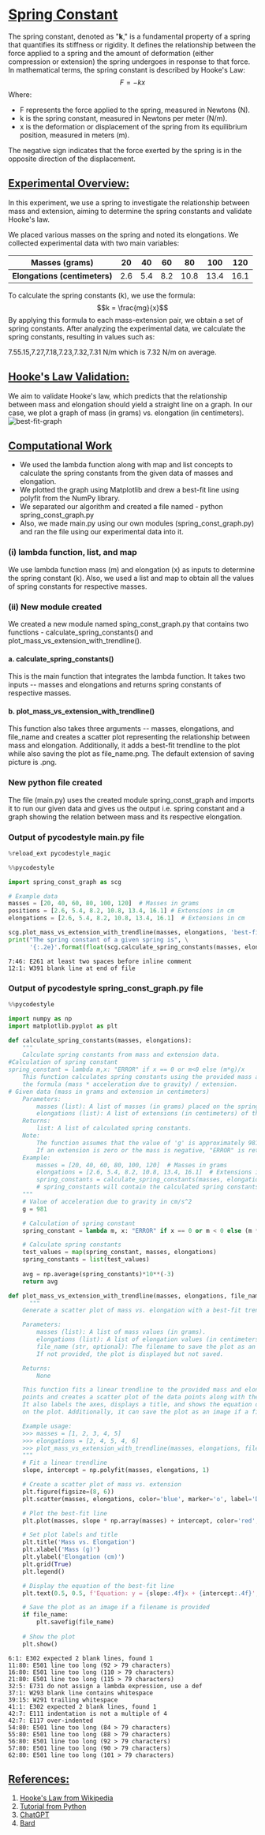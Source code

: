 # <ins>**Spring Constant**</ins>
The spring constant, denoted as "**k**," is a fundamental property of a spring that quantifies its stiffness or rigidity. It defines the relationship between the force applied to a spring and the amount of deformation (either compression or extension) the spring undergoes in response to that force. In mathematical terms, the spring constant is described by Hooke's Law:
$$F = -kx$$
Where:
- F represents the force applied to the spring, measured in Newtons (N).
- k is the spring constant, measured in Newtons per meter (N/m).
- x is the deformation or displacement of the spring from its equilibrium position, measured in meters (m).

The negative sign indicates that the force exerted by the spring is in the opposite direction of the displacement.

## <ins>Experimental Overview:</ins>
In this experiment, we use a spring to investigate the relationship between mass and extension, aiming to determine the spring constants and validate Hooke's law.

We placed various masses on the spring and noted its elongations. We collected experimental data with two main variables:

| **Masses (grams)**             | 20   | 40  | 60  | 80    | 100  | 120  |
|--------------------------------|------|-----|-----|-------|------|------|
| **Elongations (centimeters)**  | 2.6  | 5.4 | 8.2 | 10.8  | 13.4 | 16.1 |

To calculate the spring constants (k), we use the formula:
$$k = \frac{mg}{x}$$
By applying this formula to each mass-extension pair, we obtain a set of spring constants.
​After analyzing the experimental data, we calculate the spring constants, resulting in values such as:

7.55.15,7.27,7.18,7.23,7.32,7.31 N/m which is 7.32 N/m on average.

## <ins>Hooke's Law Validation:</ins>

We aim to validate Hooke's law, which predicts that the relationship between mass and elongation should yield a straight line on a graph. In our case, we plot a graph of mass (in grams) vs. elongation (in centimeters).
![best-fit-graph](https://github.com/s4il3sh/23-Homework3G3/assets/144289804/b1679bd9-b539-4450-a299-54aed1d31e3a)

## <ins>Computational Work</ins>
- We used the lambda function along with map and list concepts to calculate the spring constants from the given data of masses and elongation.
- We plotted the graph using Matplotlib and drew a best-fit line using polyfit from the NumPy library.
- We separated our algorithm and created a file named - python spring_const_graph.py
- Also, we made main.py using our own modules (spring_const_graph.py) and ran the file using our experimental data into it.

### (i) lambda function, list, and map
We use lambda function mass (m) and elongation (x) as inputs to determine the spring constant (k). Also, we used a list and map to obtain all the values of spring constants for respective masses.

### (ii) New module created
We created a new module named sping_const_graph.py that contains two functions - calculate_spring_constants() and plot_mass_vs_extension_with_trendline(). 

#### a. calculate_spring_constants()
This is the main function that integrates the lambda function. It takes two inputs -- masses and elongations and returns spring constants of respective masses.

#### b. plot_mass_vs_extension_with_trendline()
This function also takes three arguments -- masses, elongations, and file_name and creates a scatter plot representing the relationship between mass and elongation. Additionally, it adds a best-fit trendline to the plot while also saving the plot as file_name.png. The default extension of saving picture is .png.

### New python file created
The file (main.py) uses the created module spring_const_graph and imports it to run our given data and gives us the output i.e. spring constant and a graph showing the relation between mass and its respective elongation.

### Output of pycodestyle main.py file
```python
%reload_ext pycodestyle_magic
```


```python
%%pycodestyle

import spring_const_graph as scg

# Example data
masses = [20, 40, 60, 80, 100, 120]  # Masses in grams
positions = [2.6, 5.4, 8.2, 10.8, 13.4, 16.1] # Extensions in cm
elongations = [2.6, 5.4, 8.2, 10.8, 13.4, 16.1]  # Extensions in cm

scg.plot_mass_vs_extension_with_trendline(masses, elongations, 'best-fit.png')
print("The spring constant of a given spring is", \
      '{:.2e}'.format(float(scg.calculate_spring_constants(masses, elongations))), "N/m")
```

    7:46: E261 at least two spaces before inline comment
    12:1: W391 blank line at end of file

### Output of pycodestyle spring_const_graph.py file
```python
%%pycodestyle

import numpy as np
import matplotlib.pyplot as plt

def calculate_spring_constants(masses, elongations):
    """
    Calculate spring constants from mass and extension data.
#Calculation of spring constant
spring_constant = lambda m,x: "ERROR" if x == 0 or m<0 else (m*g)/x
    This function calculates spring constants using the provided mass and extension data and
    the formula (mass * acceleration due to gravity) / extension.
# Given data (mass in grams and extension in centimeters)
    Parameters:
        masses (list): A list of masses (in grams) placed on the spring.
        elongations (list): A list of extensions (in centimeters) of the spring from its equilibrium position.
    Returns:
        list: A list of calculated spring constants.
    Note:
        The function assumes that the value of 'g' is approximately 981 cm/s^2.
        If an extension is zero or the mass is negative, "ERROR" is returned for the corresponding spring constant.
    Example:
        masses = [20, 40, 60, 80, 100, 120]  # Masses in grams
        elongations = [2.6, 5.4, 8.2, 10.8, 13.4, 16.1]  # Extensions in cm
        spring_constants = calculate_spring_constants(masses, elongations)
        # spring_constants will contain the calculated spring constants.
    """
    # Value of acceleration due to gravity in cm/s^2
    g = 981

    # Calculation of spring constant
    spring_constant = lambda m, x: "ERROR" if x == 0 or m < 0 else (m * g) / x

    # Calculate spring constants
    test_values = map(spring_constant, masses, elongations)
    spring_constants = list(test_values)
    
    avg = np.average(spring_constants)*10**(-3)
    return avg 

def plot_mass_vs_extension_with_trendline(masses, elongations, file_name=None):
      """
    Generate a scatter plot of mass vs. elongation with a best-fit trendline.

    Parameters:
        masses (list): A list of mass values (in grams).
        elongations (list): A list of elongation values (in centimeters).
        file_name (str, optional): The filename to save the plot as an image. \
        If not provided, the plot is displayed but not saved.

    Returns:
        None

    This function fits a linear trendline to the provided mass and elongation data \
    points and creates a scatter plot of the data points along with the best-fit line. \
    It also labels the axes, displays a title, and shows the equation of the best-fit line \
    on the plot. Additionally, it can save the plot as an image if a filename is provided.

    Example usage:
    >>> masses = [1, 2, 3, 4, 5]
    >>> elongations = [2, 4, 5, 4, 6]
    >>> plot_mass_vs_extension_with_trendline(masses, elongations, file_name='mass_vs_extension.png')
    """
    # Fit a linear trendline
    slope, intercept = np.polyfit(masses, elongations, 1)

    # Create a scatter plot of mass vs. extension
    plt.figure(figsize=(8, 6))
    plt.scatter(masses, elongations, color='blue', marker='o', label='Data Points')

    # Plot the best-fit line
    plt.plot(masses, slope * np.array(masses) + intercept, color='red', label='Best-fit Line')

    # Set plot labels and title
    plt.title('Mass vs. Elongation')
    plt.xlabel('Mass (g)')
    plt.ylabel('Elongation (cm)')
    plt.grid(True)
    plt.legend()

    # Display the equation of the best-fit line
    plt.text(0.5, 0.5, f'Equation: y = {slope:.4f}x + {intercept:.4f}', transform=plt.gca().transAxes)

    # Save the plot as an image if a filename is provided
    if file_name:
        plt.savefig(file_name)
        
    # Show the plot
    plt.show()
```

    6:1: E302 expected 2 blank lines, found 1
    11:80: E501 line too long (92 > 79 characters)
    16:80: E501 line too long (110 > 79 characters)
    21:80: E501 line too long (115 > 79 characters)
    32:5: E731 do not assign a lambda expression, use a def
    37:1: W293 blank line contains whitespace
    39:15: W291 trailing whitespace
    41:1: E302 expected 2 blank lines, found 1
    42:7: E111 indentation is not a multiple of 4
    42:7: E117 over-indented
    54:80: E501 line too long (84 > 79 characters)
    55:80: E501 line too long (88 > 79 characters)
    56:80: E501 line too long (92 > 79 characters)
    57:80: E501 line too long (90 > 79 characters)
    62:80: E501 line too long (101 > 79 characters)
    
## <ins>References:</ins>
1. [Hooke's Law from Wikipedia](https://en.wikipedia.org/wiki/Hooke%27s_law)
2. [Tutorial from Python](https://docs.python.org/3/tutorial/)
3. [ChatGPT](https://chat.openai.com/)
4. [Bard](https://bard.google.com)
